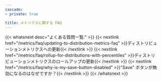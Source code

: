 ```yaml
---
cascade:
- private: true

title: メトリクスに関する FAQ
---
```


{{< whatsnext desc="よくある質問一覧:" >}}
    {{< nextlink href="/metrics/faq/updating-to-distribution-metrics-faq" >}}ディストリビューションメトリクスへの更新{{< /nextlink >}}
    {{< nextlink href="/metrics/faq/rollup-for-distributions-with-percentiles" >}}ディストリビューションメトリクスのロールアップの更新{{< /nextlink >}}
    {{< nextlink href="/metrics/faq/why-is-my-save-button-disabled" >}}"Save" ボタンが無効になるのはなぜですか？{{< /nextlink >}}
{{< /whatsnext >}}
